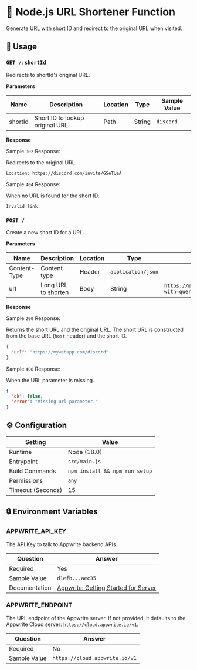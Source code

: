 # 🔗 Node.js URL Shortener Function

Generate URL with short ID and redirect to the original URL when visited.

## 🧰 Usage

### `GET /:shortId`

Redirects to shortId's original URL.

**Parameters**

| Name    | Description                      | Location | Type   | Sample Value |
| ------- | -------------------------------- | -------- | ------ | ------------ |
| shortId | Short ID to lookup original URL. | Path     | String | `discord`    |

**Response**

Sample `302` Response:

Redirects to the original URL.

```text
Location: https://discord.com/invite/GSeTUeA
```

Sample `404` Response:

When no URL is found for the short ID.

```text
Invalid link.
```

### `POST /`

Create a new short ID for a URL.

**Parameters**

| Name         | Description         | Location | Type               | Sample Value                                                   |
| ------------ | ------------------- | -------- | ------------------ | -------------------------------------------------------------- |
| Content-Type | Content type        | Header   | `application/json` |
| url          | Long URL to shorten | Body     | String             | `https://mywebapp.com/pages/hugelongurl?with=query&params=123` |

**Response**

Sample `200` Response:

Returns the short URL and the original URL. The short URL is constructed from the base URL (`host` header) and the short ID.

```json
{
  "url": "https://mywebapp.com/discord"
}
```

Sample `400` Response:

When the URL parameter is missing.

```json
{
  "ok": false,
  "error": "Missing url parameter."
}
```

## ⚙️ Configuration

| Setting           | Value                          |
| ----------------- | ------------------------------ |
| Runtime           | Node (18.0)                    |
| Entrypoint        | `src/main.js`                  |
| Build Commands    | `npm install && npm run setup` |
| Permissions       | `any`                          |
| Timeout (Seconds) | 15                             |

## 🔒 Environment Variables

### APPWRITE_API_KEY

The API Key to talk to Appwrite backend APIs.

| Question      | Answer                                                                                             |
| ------------- | -------------------------------------------------------------------------------------------------- |
| Required      | Yes                                                                                                |
| Sample Value  | `d1efb...aec35`                                                                                    |
| Documentation | [Appwrite: Getting Started for Server](https://appwrite.io/docs/getting-started-for-server#apiKey) |

### APPWRITE_ENDPOINT

The URL endpoint of the Appwrite server. If not provided, it defaults to the Appwrite Cloud server: `https://cloud.appwrite.io/v1`.

| Question     | Answer                         |
| ------------ | ------------------------------ |
| Required     | No                             |
| Sample Value | `https://cloud.appwrite.io/v1` |

